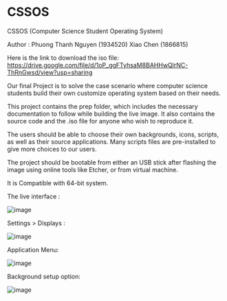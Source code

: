 # CSSOS

CSSOS (Computer Science Student Operating System)

Author : Phuong Thanh Nguyen (1934520) Xiao Chen (1866815)

Here is the link to download the iso file: https://drive.google.com/file/d/1oP_ggFTyhsaM8BAHHwQlrNC-ThRnGwsd/view?usp=sharing

Our final Project is to solve the case scenario where computer science students build their own customize operating system based on their needs. 

This project contains the prep folder, which includes the necessary documentation to follow while building the live image. It also contains the source code and the .iso file for anyone who wish to reproduce it. 

The users should be able to choose their own backgrounds, icons, scripts, as well as their source applications. Many scripts files are pre-installed to give more choices to our users. 

The project should be bootable from either an USB stick after flashing the image using online tools like Etcher, or from virtual machine. 

It is Compatible with 64-bit system. 

The live interface : 

![image](https://user-images.githubusercontent.com/55856076/146131824-526e4cfd-382b-459e-9656-82facd64753e.png)

Settings > Displays : 

![image](https://user-images.githubusercontent.com/55856076/146131861-d413baac-b2a2-457b-ac31-9a41e2c0f2f3.png)

Application Menu: 

![image](https://user-images.githubusercontent.com/55856076/146131927-bcd9045d-b7ce-4aa4-a39b-671913f4a329.png)

Background setup option: 

![image](https://user-images.githubusercontent.com/55856076/146132020-750be502-a9e9-4bde-bd41-bee805a9f7c3.png)
